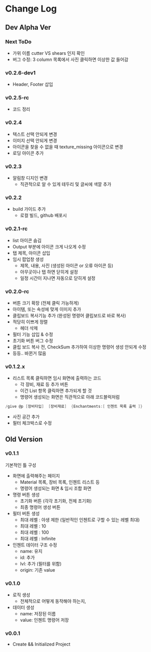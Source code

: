 # Change Log

## Dev Alpha Ver

### Next ToDo

- 가위 이름 cutter VS shears 인지 확인
- 버그 수정: 3 column 목록에서 사진 클릭하면 이상한 값 들어감

### v0.2.6-dev1

- Header, Footer 삽입

### v0.2.5-rc

- 코드 정리

### v0.2.4

- 텍스트 선택 안되게 변경
- 이미지 선택 안되게 변경
- 아이콘을 찾을 수 없을 때 texture_missing 아이콘으로 변경
- 로딩 아이콘 추가

### v0.2.3

- 알림창 디지인 변경
  - 직관적으로 알 수 있게 테두리 및 글씨에 색깔 추가

### v0.2.2

- build 가이드 추가
  - 로컬 빌드, github 배포시

### v0.2.1-rc

- list 아이콘 숨김
- Output 부분에 아이콘 크게 나오게 수정
- 탭 제목, 아이콘 삽입
- 임시 팝업창 생성
  - 제목, 내용, 사진 (생성된 아이콘 or 오류 아이콘 등)
  - 아무곳이나 탭 하면 닫히게 설정
  - 일정 시간이 지나면 자동으로 닫히게 설정

### v0.2.0-rc

- 버튼 크기 확장 (전체 클릭 가능하게)
- 아이템, 또는 속성에 맞게 이미지 추가
- 클립보드 복사기능 추가 (완성된 명령어 클립보드로 바로 복사)
- 적당히 이쁘게 정렬
  - 헤더 삭제
- 필터 기능 삽입 & 수정
- 초기화 버튼 버그 수정
- 클립 보드 복사 전, CheckSum 추가하여 이상한 명령어 생성 안되게 수정
- 등등.. 바뀐거 많음

### v0.1.2.x

- 리스트 목록 클릭하면 임시 화면에 출력하는 코드
  - 각 장비, 재료 등 추가 버튼
  - 이건 List 항목 클릭하면 추가되게 할 것
  - 명령어 생성되는 화면은 직관적으로 아래 코드블럭처럼

```c
/give @p [장비타입]  [장비재료]  {Enchantments:[ 인첸트 목록 출력 ]}
```

- 사진 공간 추가
- 필터 체크박스로 수정

## Old Version

### v0.1.1

기본적인 틀 구성

- 화면에 출력해주는 페이지  
  - Material 목록, 장비 목록, 인첸트 리스트 등
  - 명령어 생성되는 화면 & 임시 조합 화면
- 명령 버튼 생성
  - 초기화 버튼 (각각 초기화, 전체 초기화)
  - 최종 명령어 생성 버튼
- 필터 버튼 생성
  - 최대 레벨 : 야생 제한 (일반적인 인첸트로 구할 수 있는 레벨 최대)
  - 최대 레벨 : 10
  - 최대 레벨 : 100
  - 최대 레벨 : Infinite
- 인첸트 데이터 구조 수정
  - name: 유지
  - id: 추가
  - lvl: 추가 (필터를 위함)
  - origin: 기존 value

### v0.1.0

- 로직 생성
  - 전체적으로 어떻게 동작해야 하는지,
- 데이터 생성
  - name: 저장된 이름
  - value: 인첸트 명령어 저장

### v0.0.1

- Create && Initialized Project
